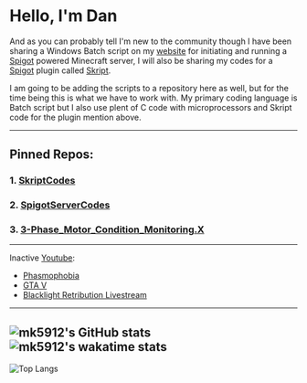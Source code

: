 # Hello, I'm Dan 

And as you can probably tell I'm new to the community though I have been sharing a Windows Batch script on my [website](https://www.myeasyserver.xyz/) for initiating and running a [Spigot](https://www.spigotmc.org/) powered Minecraft server, I will also be sharing my codes for a [Spigot](https://www.spigotmc.org/) plugin called [Skript](https://www.skuinty.com/downloads).

I am going to be adding the scripts to a repository here as well, but for the time being this is what we have to work with. My primary coding language is Batch script but I also use plent of C code with microprocessors and Skript code for the plugin mention above.

---
## Pinned Repos:
### 1. [SkriptCodes](https://github.com/mk5912/SkriptCodes)
### 2. [SpigotServerCodes](https://github.com/mk5912/SpigotServerCodes)
### 3. [3-Phase_Motor_Condition_Monitoring.X](https://github.com/mk5912/3-Phase_Motor_Condition_Monitoring.X)
---
Inactive [Youtube](https://www.youtube.com/channel/UCt04NKIHCuVgYeE8-V6K9ww):
<!-- YOUTUBE:START -->
- [Phasmophobia](https://www.youtube.com/watch?v=50y1qUDf7K0)
- [GTA V](https://www.youtube.com/watch?v=RiXR2d591XA)
- [Blacklight Retribution Livestream](https://www.youtube.com/watch?v=mIqi1Ih45rc)
<!-- YOUTUBE:END -->

<!-- Blog: -->
<!-- BLOG:START -->
<!-- BLOG:END -->
---
<!--- -->
![mk5912's GitHub stats](https://github-readme-stats.vercel.app/api?username=mk5912&show_icons=true&theme=dark&include_all_commits=true&count_private_commits=true)    ![mk5912's wakatime stats](https://github-readme-stats.vercel.app/api/wakatime?username=mk5912&show_icons=true&theme=dark)
---
![Top Langs](https://github-readme-stats.vercel.app/api/top-langs/?username=mk5912&show_icons=true&theme=dark)
